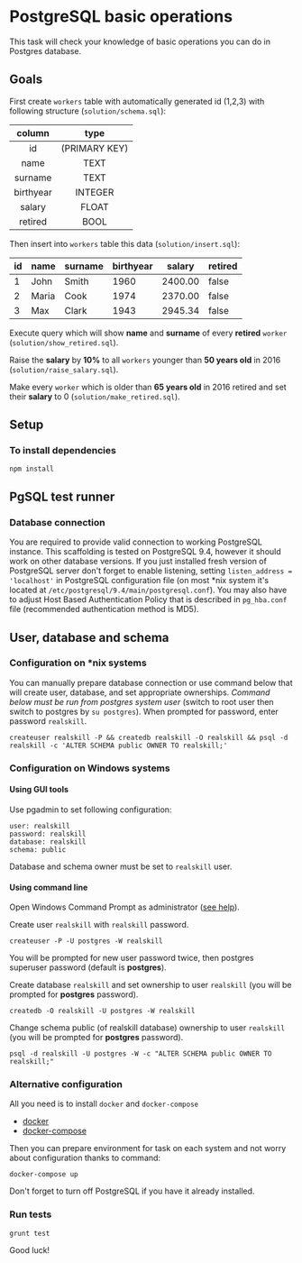 # PostgreSQL basic operations

This task will check your knowledge of basic operations you can do in Postgres database.

## Goals

First create `workers` table with automatically generated id (1,2,3) with following structure (`solution/schema.sql`):

| column   | type         |
|:--------:|:------------:|
|id        | (PRIMARY KEY)|
|name      | TEXT         |
|surname   | TEXT         |
|birthyear | INTEGER      |
|salary    | FLOAT        |
|retired   | BOOL         |

Then insert into `workers` table this data (`solution/insert.sql`):

| id | name  | surname | birthyear  | salary  | retired |
|----|-------|---------|------------|---------|---------|
|  1 | John  | Smith   | 1960       | 2400.00 | false   |
|  2 | Maria | Cook    | 1974       | 2370.00 | false   |
|  3 | Max   | Clark   | 1943       | 2945.34 | false   |

Execute query which will show **name** and **surname** of every **retired** `worker` (`solution/show_retired.sql`).

Raise the **salary** by **10%** to all `workers` younger than **50 years old** in 2016 (`solution/raise_salary.sql`).

Make every `worker` which is older than **65 years old** in 2016 retired and set their **salary** to 0 (`solution/make_retired.sql`).

## Setup

### To install dependencies 

```
npm install
```

## PgSQL test runner

### Database connection

You are required to provide valid connection to working PostgreSQL instance. This scaffolding is tested on PostgreSQL 9.4, however it should work on other 
database versions. 
If you just installed fresh version of PostgreSQL server don't forget to enable listening, setting `listen_address = 'localhost'` in PostgreSQL configuration
 file (on most *nix system it's located at `/etc/postgresql/9.4/main/postgresql.conf`). You may also have to adjust Host Based Authentication Policy that is 
 described in `pg_hba.conf` file (recommended authentication method is MD5).
 
## User, database and schema

### Configuration on *nix systems

You can manually prepare database connection or use command below that will create user, database, and set appropriate ownerships.
*Command below must be run from postgres system user* (switch to root user then switch to postgres by `su postgres`). When prompted for password, enter
 password `realskill`.
```  
createuser realskill -P && createdb realskill -O realskill && psql -d realskill -c 'ALTER SCHEMA public OWNER TO realskill;'
```

### Configuration on Windows systems

#### Using GUI tools
Use pgadmin to set following configuration:
```
user: realskill
password: realskill
database: realskill
schema: public
```
Database and schema owner must be set to `realskill` user.

#### Using command line

Open Windows Command Prompt as administrator ([see help](https://technet.microsoft.com/en-us/library/cc947813.aspx)).

Create user `realskill` with `realskill` password.

```
createuser -P -U postgres -W realskill
```

You will be prompted for new user password twice, then postgres superuser password (default is **postgres**).

Create database `realskill` and set ownership to user `realskill` (you will be prompted for **postgres** password).

```
createdb -O realskill -U postgres -W realskill
```

Change schema public (of realskill database) ownership to user `realskill` (you will be prompted for **postgres** password).

```
psql -d realskill -U postgres -W -c "ALTER SCHEMA public OWNER TO realskill;"
```

### Alternative configuration

All you need is to install `docker` and `docker-compose`

* [docker](https://docs.docker.com/engine/installation/)
* [docker-compose](https://docs.docker.com/compose/install/)

Then you can prepare environment for task on each system and not worry about configuration thanks to command:
    
    docker-compose up

Don't forget to turn off PostgreSQL if you have it already installed. 

### Run tests

    grunt test

Good luck!